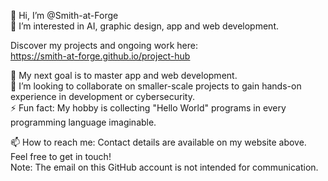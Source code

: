 👋 Hi, I’m @Smith-at-Forge  
👀 I’m interested in AI, graphic design, app and web development.  

Discover my projects and ongoing work here:  
https://smith-at-forge.github.io/project-hub

🌱 My next goal is to master app and web development.  
💞️ I’m looking to collaborate on smaller-scale projects to gain hands-on experience in development or cybersecurity.  
⚡ Fun fact: My hobby is collecting "Hello World" programs in every programming language imaginable.  

📫 How to reach me: Contact details are available on my website above. Feel free to get in touch!  
Note: The email on this GitHub account is not intended for communication.  

<!---
Smith-at-Forge/Smith-at-Forge is a ✨ special ✨ repository because its `README.md` (this file) appears on your GitHub profile.
You can click the Preview link to take a look at your changes.
--->
